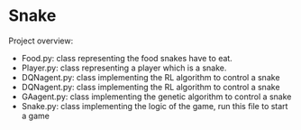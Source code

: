 # Snake

Project overview:
- Food.py: class representing the food snakes have to eat.
- Player.py: class representing a player which is a snake.
- DQNagent.py: class implementing the RL algorithm to control a snake
- DQNagent.py: class implementing the RL algorithm to control a snake
- GAagent.py: class implementing the genetic algorithm to control a snake
- Snake.py: class implementing the logic of the game, run this file to start a game
